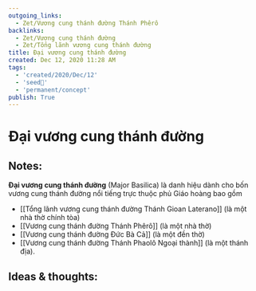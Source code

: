 ```yaml
---
outgoing_links:
  - Zet/Vương cung thánh đường Thánh Phêrô
backlinks:
  - Zet/Vương cung thánh đường
  - Zet/Tổng lãnh vương cung thánh đường
title: Đại vương cung thánh đường
created: Dec 12, 2020 11:28 AM
tags:
  - 'created/2020/Dec/12'
  - 'seed🥜'
  - 'permanent/concept'
publish: True
---
```

# Đại vương cung thánh đường

## Notes:
**Đại vương cung thánh đường** (Major Basilica) là danh hiệu dành cho bốn vương cung thánh đường nổi tiếng trực thuộc phủ Giáo hoàng bao gồm 

- [[Tổng lãnh vương cung thánh đường Thánh Gioan Laterano]] (là một nhà thờ chính tòa)
- [[Vương cung thánh đường Thánh Phêrô]] (là một nhà thờ)
- [[Vương cung thánh đường Đức Bà Cả]] (là một đền thờ)
- [[Vương cung thánh đường Thánh Phaolô Ngoại thành]] (là một thánh địa).

## Ideas & thoughts:

